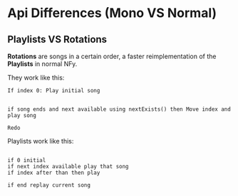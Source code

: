 # Api Differences (Mono VS Normal)

## Playlists VS Rotations

**Rotations** are songs in a certain order, a faster reimplementation of the **Playlists** in normal NFy.

They work like this:

```
If index 0: Play initial song


if song ends and next available using nextExists() then Move index and play song

Redo
```

Playlists work like this:

```

if 0 initial
if next index available play that song
if index after than then play

if end replay current song

```